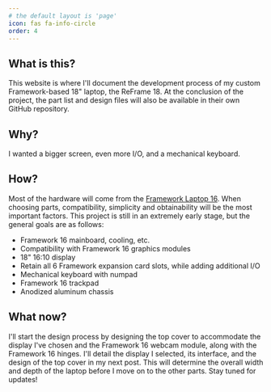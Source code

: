 ```yaml
---
# the default layout is 'page'
icon: fas fa-info-circle
order: 4
---
```


## What is this?
This website is where I'll document the development process of my custom Framework-based 18" laptop, the ReFrame 18. At the conclusion of the project, the part list and design files will also be available in their own GitHub repository.

## Why?
I wanted a bigger screen, even more I/O, and a mechanical keyboard.

## How?
Most of the hardware will come from the [Framework Laptop 16](https://frame.work/laptop16). When choosing parts, compatibility, simplicity and obtainability will be the most important factors. This project is still in an extremely early stage, but the general goals are as follows:
- Framework 16 mainboard, cooling, etc.
- Compatibility with Framework 16 graphics modules
- 18" 16:10 display
- Retain all 6 Framework expansion card slots, while adding additional I/O
- Mechanical keyboard with numpad
- Framework 16 trackpad
- Anodized aluminum chassis

## What now?
I'll start the design process by designing the top cover to accommodate the display I've chosen and the Framework 16 webcam module, along with the Framework 16 hinges. I'll detail the display I selected, its interface, and the design of the top cover in my next post. This will determine the overall width and depth of the laptop before I move on to the other parts. Stay tuned for updates!

